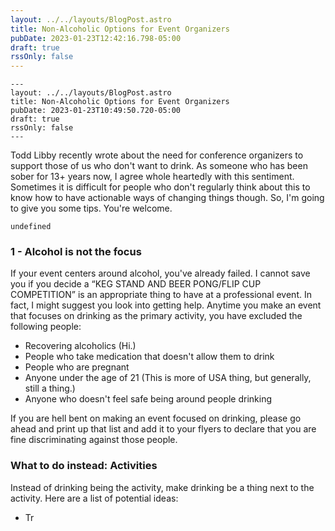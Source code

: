 ```yaml
---
layout: ../../layouts/BlogPost.astro
title: Non-Alcoholic Options for Event Organizers
pubDate: 2023-01-23T12:42:16.798-05:00
draft: true
rssOnly: false
---
```

```
---
layout: ../../layouts/BlogPost.astro
title: Non-Alcoholic Options for Event Organizers
pubDate: 2023-01-23T10:49:50.720-05:00
draft: true
rssOnly: false
---

```

Todd Libby recently wrote about the need for conference organizers to support those of us who don't want to drink. As someone who has been sober for 13+ years now, I agree whole heartedly with this sentiment. Sometimes it is difficult for people who don't regularly think about this to know how to have actionable ways of changing things though. So, I'm going to give you some tips. You're welcome.

```
undefined
```

### 1 - Alcohol is not the focus

If your event centers around alcohol, you've already failed. I cannot save you if you decide a “KEG STAND AND BEER PONG/FLIP CUP COMPETITION” is an appropriate thing to have at a professional event. In fact, I might suggest you look into getting help. Anytime you make an event that focuses on drinking as the primary activity, you have excluded the following people:

- Recovering alcoholics (Hi.)
- People who take medication that doesn't allow them to drink
- People who are pregnant
- Anyone under the age of 21 (This is more of USA thing, but generally, still a thing.)
- Anyone who doesn't feel safe being around people drinking

If you are hell bent on making an event focused on drinking, please go ahead and print up that list and add it to your flyers to declare that you are fine discriminating against those people.





### What to do instead: Activities





Instead of drinking being the activity, make drinking be a thing next to the activity. Here are a list of potential ideas:





- Tr
